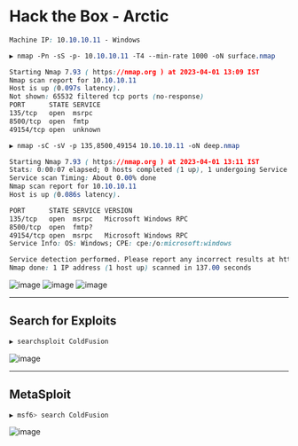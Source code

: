 # Hack the Box - Arctic

```CSS
Machine IP: 10.10.10.11 - Windows
```

```CSS
▶ nmap -Pn -sS -p- 10.10.10.11 -T4 --min-rate 1000 -oN surface.nmap

Starting Nmap 7.93 ( https://nmap.org ) at 2023-04-01 13:09 IST
Nmap scan report for 10.10.10.11
Host is up (0.097s latency).
Not shown: 65532 filtered tcp ports (no-response)
PORT      STATE SERVICE
135/tcp   open  msrpc
8500/tcp  open  fmtp
49154/tcp open  unknown
```

```css
▶ nmap -sC -sV -p 135,8500,49154 10.10.10.11 -oN deep.nmap

Starting Nmap 7.93 ( https://nmap.org ) at 2023-04-01 13:11 IST
Stats: 0:00:07 elapsed; 0 hosts completed (1 up), 1 undergoing Service Scan
Service scan Timing: About 0.00% done
Nmap scan report for 10.10.10.11
Host is up (0.086s latency).

PORT      STATE SERVICE VERSION
135/tcp   open  msrpc   Microsoft Windows RPC
8500/tcp  open  fmtp?
49154/tcp open  msrpc   Microsoft Windows RPC
Service Info: OS: Windows; CPE: cpe:/o:microsoft:windows

Service detection performed. Please report any incorrect results at https://nmap.org/submit/ .
Nmap done: 1 IP address (1 host up) scanned in 137.00 seconds
```

![image](https://user-images.githubusercontent.com/83878909/229273435-61068519-cbd8-4c2c-be4f-6dd3c1a87e15.png)
![image](https://user-images.githubusercontent.com/83878909/229273524-6f7ba081-63f5-4fe6-9b4e-d228ef07ec08.png)
![image](https://user-images.githubusercontent.com/83878909/229273721-64bd7f7c-3270-4b3c-99d7-2cb0791a8343.png)

---

## Search for Exploits
```CSS
▶ searchsploit ColdFusion
```
![image](https://user-images.githubusercontent.com/83878909/229274026-3f694391-992f-4552-9732-9677362bef99.png)

---

## MetaSploit
```CSS
▶ msf6> search ColdFusion
```
![image](https://user-images.githubusercontent.com/83878909/229274267-4890af99-12db-43f7-b266-bab84800b09a.png)

